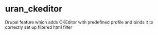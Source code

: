 uran_ckeditor
=============

Drupal feature which adds CKEditor with predefined profile and binds it to correctly set up filtered html filter